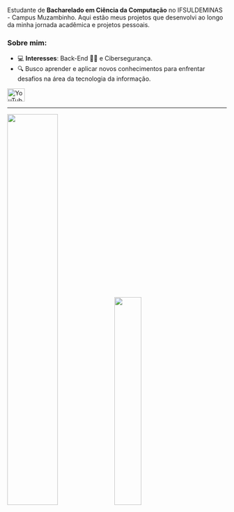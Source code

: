 Estudante de **Bacharelado em Ciência da Computação** no IFSULDEMINAS - Campus Muzambinho. Aqui estão meus projetos que desenvolvi ao longo da minha jornada acadêmica e projetos pessoais.

### Sobre mim:
- 💻 **Interesses**: Back-End 👨‍💻 e Cibersegurança.
- 🔍 Busco aprender e aplicar novos conhecimentos para enfrentar desafios na área da tecnologia da informação.

<p>
  <a href="https://youtube.com/@viniciuslima384f?si=t1pY2vIhrUSQbm5N" target="blank">
    <img
      align="center"
      src="https://raw.githubusercontent.com/rahuldkjain/github-profile-readme-generator/master/src/images/icons/Social/youtube.svg"
      alt="YouTube"
      height="30"
      width="40"
    />
  </a>
</p>

---

<div align="left">
  <img src="https://github-readme-stats.vercel.app/api?username=ViniciusH97&show_icons=true&theme=dark" width="48%" />
  <img src="https://github-readme-stats.vercel.app/api/top-langs?username=viniciush97&show_icons=true&locale=en&layout=compact&theme=dark" width="35%" />
</div>
